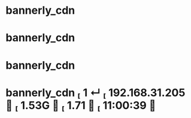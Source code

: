 # bannerly_cdn
# bannerly_cdn
# bannerly_cdn
# bannerly_cdn  1 ↵  192.168.31.205   1.53G   1.71   11:00:39 
